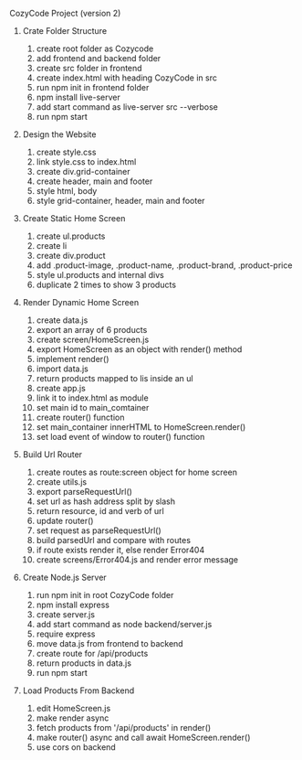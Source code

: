 CozyCode Project (version 2)

1. Crate Folder Structure

   1. create root folder as Cozycode
   2. add frontend and backend folder
   3. create src folder in frontend
   4. create index.html with heading CozyCode in src
   5. run npm init in frontend folder
   6. npm install live-server
   7. add start command as live-server src --verbose
   8. run npm start

2. Design the Website

   1. create style.css
   2. link style.css to index.html
   3. create div.grid-container
   4. create header, main and footer
   5. style html, body
   6. style grid-container, header, main and footer

3. Create Static Home Screen

   1. create ul.products
   2. create li
   3. create div.product
   4. add .product-image, .product-name, .product-brand, .product-price
   5. style ul.products and internal divs
   6. duplicate 2 times to show 3 products

4. Render Dynamic Home Screen

   1. create data.js
   2. export an array of 6 products
   3. create screen/HomeScreen.js
   4. export HomeScreen as an object with render() method
   5. implement render()
   6. import data.js
   7. return products mapped to lis inside an ul
   8. create app.js
   9. link it to index.html as module
   10. set main id to main_comtainer
   11. create router() function
   12. set main_container innerHTML to HomeScreen.render()
   13. set load event of window to router() function

5. Build Url Router

   1. create routes as route:screen object for home screen
   2. create utils.js
   3. export parseRequestUrl()
   4. set url as hash address split by slash
   5. return resource, id and verb of url
   6. update router()
   7. set request as parseRequestUrl()
   8. build parsedUrl and compare with routes
   9. if route exists render it, else render Error404
   10. create screens/Error404.js and render error message

6. Create Node.js Server

   1. run npm init in root CozyCode folder
   2. npm install express
   3. create server.js
   4. add start command as node backend/server.js
   5. require express
   6. move data.js from frontend to backend
   7. create route for /api/products
   8. return products in data.js
   9. run npm start

7. Load Products From Backend

   1. edit HomeScreen.js
   2. make render async
   3. fetch products from '/api/products' in render()
   4. make router() async and call await HomeScreen.render()
   5. use cors on backend
